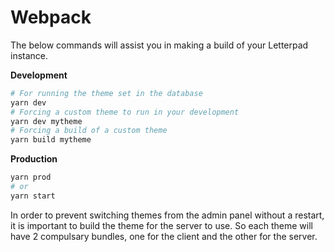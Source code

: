# Webpack

The below commands will assist you in making a build of your Letterpad instance.

**Development**

```bash
# For running the theme set in the database
yarn dev 
# Forcing a custom theme to run in your development
yarn dev mytheme
# Forcing a build of a custom theme
yarn build mytheme
```

**Production**

```bash
yarn prod
# or
yarn start
```

In order to prevent switching themes from the admin panel without a restart, it is important to build the theme for the server to use. So each theme will have 2 compulsary bundles, one for the client and the other for the server.



